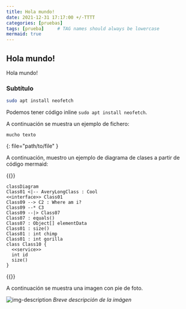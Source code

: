 ```yaml
---
title: Hola mundo!
date: 2021-12-31 17:17:00 +/-TTTT
categories: [pruebas]
tags: [prueba]     # TAG names should always be lowercase
mermaid: true
---
```


## Hola mundo!
Hola mundo!

### Subtítulo

```bash
sudo apt install neofetch
```

Podemos tener código inline `sudo apt install neofetch`.



A continuación se muestra un ejemplo de fichero:

```shell
mucho texto
```
{: file="path/to/file" }

A continuación, muestro un ejemplo de diagrama de clases a partir de código mermaid:

{{<diagram>}}
```mermaid
classDiagram
Class01 <|-- AveryLongClass : Cool
<<interface>> Class01
Class09 --> C2 : Where am i?
Class09 --* C3
Class09 --|> Class07
Class07 : equals()
Class07 : Object[] elementData
Class01 : size()
Class01 : int chimp
Class01 : int gorilla
class Class10 {
  <<service>>
  int id
  size()
}
```
{{</diagram>}}

A continuación se muestra una imagen con pie de foto.

![img-description](https://avatars.githubusercontent.com/u/7647613?v=4)
_Breve descripción de la imágen_